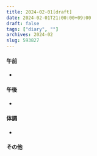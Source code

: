 ```yaml
---
title: 2024-02-01[draft]
date: 2024-02-01T21:00:00+09:00
draft: false
tags: ["diary", ""]
archives: 2024-02
slug: 593827
---
```

#### 午前
- 
#### 午後
- 
#### 体調
- 
#### その他